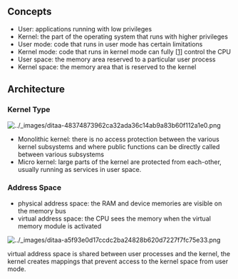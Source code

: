## Concepts

- User: applications running with low privileges
- Kernel: the part of the operating system that runs with higher privileges
- User mode: code that runs in user mode has certain limitations
- Kernel mode: code that runs in kernel mode can fully [[1\]](https://linux-kernel-labs.github.io/refs/heads/master/lectures/intro.html#hypervisor) control the CPU
- User space: the memory area reserved to a particular user process
- Kernel space: the memory area that is reserved to the kernel

## Architecture

### Kernel Type

![../_images/ditaa-48374873962ca32ada36c14ab9a83b60f112a1e0.png](https://linux-kernel-labs.github.io/refs/heads/master/_images/ditaa-48374873962ca32ada36c14ab9a83b60f112a1e0.png)

- Monolithic kernel:  there is no access protection between the various kernel subsystems and where public functions can be directly called between various subsystems
- Micro kernel: large parts of the kernel are protected from each-other, usually running as services in user space.

### Address Space

- physical address space: the RAM and device memories are visible on the memory bus
- virtual address space: the CPU sees the memory when the virtual memory module is activated

![../_images/ditaa-a5f93e0d17ccdc2ba24828b620d7227f7fc75e33.png](https://linux-kernel-labs.github.io/refs/heads/master/_images/ditaa-a5f93e0d17ccdc2ba24828b620d7227f7fc75e33.png)

virtual address space is shared between user processes and the kernel, the kernel creates mappings that prevent access to the kernel space from user mode.

